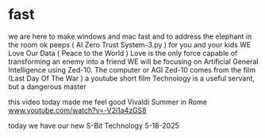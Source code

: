 # fast
we are here to make  windows and mac fast and to address the  elephant in the room 
ok peeps ( AI Zero Trust System-3.py )  for you and your kids  WE Love Our Data  ( Peace to the World )
Love is the only force capable of  transforming  an enemy into a friend
WE will be focusing on Artificial  General Intelligence using  Zed-10. The computer or AGI Zed-10 comes from the film (Last Day Of The War )  a youtube short film 
Technology is a useful servant, but a dangerous master

this video today made me feel good    Vivaldi Summer in Rome   www.youtube.com/watch?v=-V2i1a4zGS8

today we have our new S-Bit Technology  5-18-2025
